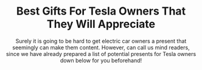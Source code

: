 ---
layout: post
title: Best Gifts For Tesla Owners That They Will Appreciate
subtitle: Surely it is going to be hard to get electric car owners a present that seemingly can make them content. However, can call us mind readers, since we have already prepared a list of potential presents for Tesla owners down below for you beforehand!
header-img: "img/post/2023/09/copied/medium_best_gifts_for_tesla_owners_cb80129172.jpg"
header-style: text
permalink: "/gifts-for-tesla-owners/"
catalog: true
tags:
  - Recipients 
  - Men
---     